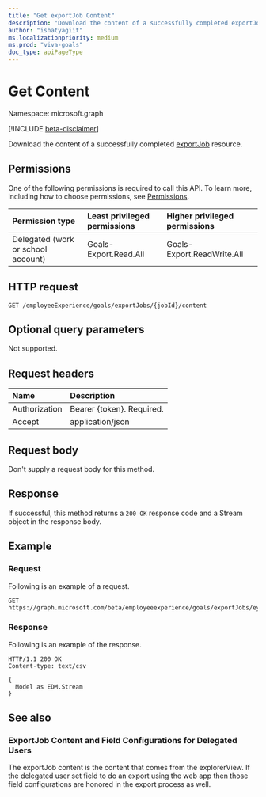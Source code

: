 ```yaml
---
title: "Get exportJob Content"
description: "Download the content of a successfully completed exportJob resource."
author: "ishatyagiit"
ms.localizationpriority: medium
ms.prod: "viva-goals"
doc_type: apiPageType
---
```


# Get Content

Namespace: microsoft.graph

[!INCLUDE [beta-disclaimer](../../includes/beta-disclaimer.md)]

Download the content of a successfully completed [exportJob](../resources/exportjob.md) resource.

## Permissions
One of the following permissions is required to call this API. To learn more, including how to choose permissions, see [Permissions](/graph/permissions-reference).

|Permission type|Least privileged permissions|Higher privileged permissions|
|:---|:---|:---|
|Delegated (work or school account)|Goals-Export.Read.All|Goals-Export.ReadWrite.All|

## HTTP request

```http
GET /employeeExperience/goals/exportJobs/{jobId}/content
```

## Optional query parameters

Not supported.

## Request headers
| Name          | Description   |
|:-------------|:------|
| Authorization  | Bearer {token}. Required.|
| Accept  | application/json|

## Request body

Don't supply a request body for this method.

## Response

If successful, this method returns a `200 OK` response code and a Stream object in the response body.

## Example

### Request

Following is an example of a request.

``` http
GET https://graph.microsoft.com/beta/employeeexperience/goals/exportJobs/eyJfdHlwZSI6Ikdyb3VwIiwiaWQiOiI4MzIxMjc1In0/content
```

### Response

Following is an example of the response.

``` http
HTTP/1.1 200 OK 
Content-type: text/csv

{ 
  Model as EDM.Stream
} 
```

## See also

### ExportJob Content and Field Configurations for Delegated Users
The exportJob content is the content that comes from the explorerView. If the delegated user set field to do an export using the web app then those field configurations are honored in the export process as well.